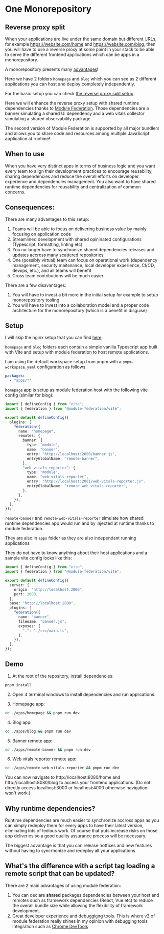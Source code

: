 # One Monorepository

## Reverse proxy split

When your applications are live under the same domain but different URLs, for example https://website.com/home and https://website.com/blog, then you will have to use a reverse proxy at some point in your stack to be able to serve the different frontend applications which can be apps in a monorepository.

A monorepository presents many [advantages](https://www.simplefrontend.dev/blog/why-a-frontend-monorepo/)!

Here we have 2 folders `homepage` and `blog` which you can see as 2 different applications you can host and deploy completely independently.

For the basic setup you can check [the reverse proxy split setup](../reverse-proxy-split/).

Here we will enhance the reverse proxy setup with shared runtime dependencies thanks to [Module Federation](https://module-federation.io/guide/start/index.html). Those dependencies are a banner simulating a shared UI dependency and a web vitals collector simulating a shared observability package.

The second version of Module Federation is supported by all major bundlers and allows you to share code and resources among multiple JavaScript application at runtime!

## When to use

When you have very distinct apps in terms of business logic and you want every team to align their development practices to encourage reusability, sharing dependencies and reduce the overall efforts on developer experience and dependencies management. You also want to have shared runtime dependencies for reusability and centralization of common concerns.

## Consequences:

There are many advantages to this setup:

1. Teams will be able to focus on delivering business value by mainly focusing on application code
2. Streamlined development with shared opininated configurations (Typescript, formatting, linting etc)
3. You no longer have to synchronize shared dependencies releases and updates accross many scattered repositories
4. One (possibly virtual) team can focus on operational work (dependency management, security maitenance, local developer experience, CI/CD, devops, etc.), and all teams will benefit
5. Cross team contributions will be much easier

There are a few disavantages:

1. You will have to invest a bit more in the initial setup for example to setup monorepository tooling
2. You will have to invest into a collaboration model and a proper code architecture for the monorepository (which is a benefit in disguise)

## Setup

I will skip the nginx setup that you can find [here](../reverse-proxy-split/).

`homepage` and `blog` folders each contain a simple vanilla Typescript app built with Vite and setup with module federation to host remote applications.

I am using the default workspace setup from pnpm with a `pnpm-workspace.yaml` configuration as follows:

```yaml
packages:
  - "apps/*"
```

`homepage` app is setup as module federation host with the following vite config (similar for blog):

```typescript
import { defineConfig } from "vite";
import { federation } from "@module-federation/vite";

export default defineConfig({
  plugins: [
    federation({
      name: "homepage",
      remotes: {
        banner: {
          type: "module",
          name: "banner",
          entry: "http://localhost:2000/banner.js",
          entryGlobalName: "remote-banner",
        },
        "web-vitals-reporter": {
          type: "module",
          name: "web-vitals-reporter",
          entry: "http://localhost:2001/web-vitals-reporter.js",
          entryGlobalName: "remote-web-vitals-reporter",
        },
      },
    }),
  ],
});
```

`remote-banner` and `remote-web-vitals-reporter` simulate how shared runtime dependencies app would run and by injected at runtime thanks to module federation.

They are also in `apps` folder as they are also independant running applications

They do not have to know anything about their host applications and a sample vite config looks like this:

```typescript
import { defineConfig } from "vite";
import { federation } from "@module-federation/vite";

export default defineConfig({
  server: {
    origin: "http://localhost:2000",
    port: 2000,
  },
  base: "http://localhost:2000",
  plugins: [
    federation({
      name: "banner",
      filename: "banner.js",
      exposes: {
        ".": "./src/main.ts",
      },
    }),
  ],
});
```

## Demo

1. At the root of the repository, install dependencies:

```bash
pnpm install
```

2. Open 4 terminal windows to install dependencies and run applications:

3. Homepage app:

```bash
cd ./apps/homepage && pnpm run dev
```

4. Blog app:

```bash
cd ./apps/blog && pnpm run dev
```

5. Banner remote app:

```bash
cd ./apps/remote-banner && pnpm run dev
```

6. Web vitals reporter remote app:

```bash
cd ./apps/remote-web-vitals-reporter && pnpm run dev
```

You can now navigate to http://localhost:8080/home and http://localhost:8080/blog to access your frontend applications. (Do not directly access localhost:3000 or localhost:4000 otherwise navigation won't work.)

## Why runtime dependencies?

Runtime dependencies are much easier to synchronize accross apps as you can simply redeploy them for every apps to have their latest version, eliminating lots of tedious work. Of course that puts increase risks on those app deliveries so a good quality assurance process will be necessary.

The biggest advantage is that you can release hotfixes and new features without having to syncrhonize and redeploy all your applications.

## What's the difference with a script tag loading a remote script that can be updated?

There are 2 main advantages of using module federation:

1. You can declare **shared** packages dependencies between your host and remotes such as framework dependencies (React, Vue etc) to reduce the overall bundle size while allowing the flexibility of framework development.
2. Great developer experience and debuggigng tools. This is where v2 of module federation really shines in my opinion with debugging tools integration such as [Chrome DevTools](https://module-federation.io/guide/basic/chrome-devtool.html)
